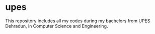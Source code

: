 # upes
This repository includes all my codes during my bachelors from UPES Dehradun, in Computer Science and Engineering.

